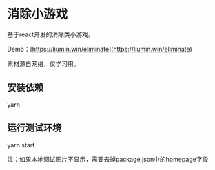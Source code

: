 # 消除小游戏

基于react开发的消除类小游戏。

Demo：[https://liumin.win/eliminate](https://liumin.win/eliminate)

素材源自网络，仅学习用。

## 安装依赖

yarn

## 运行测试环境

yarn start

注：如果本地调试图片不显示，需要去掉package.json中的homepage字段


